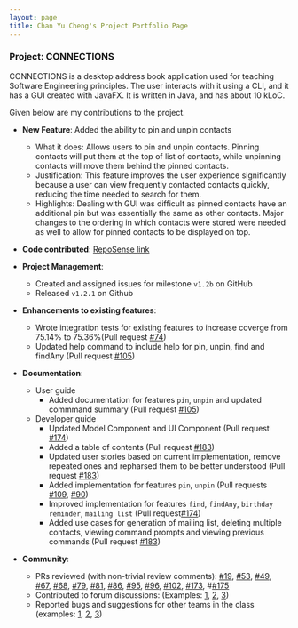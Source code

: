 ```yaml
---
layout: page
title: Chan Yu Cheng's Project Portfolio Page
---
```


### Project: CONNECTIONS

CONNECTIONS is a desktop address book application used for teaching Software Engineering principles.
The user interacts with it using a CLI, and it has a GUI created with JavaFX.
It is written in Java, and has about 10 kLoC.

Given below are my contributions to the project.

* **New Feature**: Added the ability to pin and unpin contacts
  * What it does: Allows users to pin and unpin contacts. Pinning contacts will put them at the top of list of contacts, while unpinning contacts will move them behind the pinned contacts.
  * Justification: This feature improves the user experience significantly because a user can view frequently contacted contacts quickly, reducing the time needed to search for them.
  * Highlights: Dealing with GUI was difficult as pinned contacts have an additional pin but was essentially the same as other contacts. Major changes to the ordering in which contacts were stored were needed as well to allow for pinned contacts to be displayed on top.

* **Code contributed**: [RepoSense link](https://nus-cs2103-ay2122s1.github.io/tp-dashboard/?search=&sort=groupTitle&sortWithin=title&timeframe=commit&mergegroup=&groupSelect=groupByRepos&breakdown=true&checkedFileTypes=docs~functional-code~test-code~other&since=2021-09-17&tabOpen=true&tabType=authorship&zFR=false&tabAuthor=yucheng11122017&tabRepo=AY2122S1-CS2103-F09-4%2Ftp%5Bmaster%5D&authorshipIsMergeGroup=false&authorshipFileTypes=docs~functional-code~test-code&authorshipIsBinaryFileTypeChecked=false)

* **Project Management**:
  * Created and assigned issues for milestone `v1.2b` on GitHub
  * Released `v1.2.1` on Github

* **Enhancements to existing features**:
  * Wrote integration tests for existing features to increase coverge from 75.14% to 75.36%(Pull request [\#74]())
  * Updated help command to include help for pin, unpin, find and findAny (Pull request [\#105]())

* **Documentation**:
    * User guide
        * Added documentation for features `pin`, `unpin` and updated commmand summary (Pull request [\#105]())
    * Developer guide
        * Updated Model Component and UI Component (Pull request [\#174]())
        * Added a table of contents (Pull request [\#183]())
        * Updated user stories based on current implementation, remove repeated ones and repharsed them to be better understood (Pull request [\#183]())
        * Added implementation for features `pin`, `unpin` (Pull requests [\#109](), [\#90]())
        * Improved implementation for features `find`, `findAny`, `birthday reminder`, `mailing list` (Pull request[\#174]())
        * Added use cases for generation of mailing list, deleting multiple contacts, viewing command prompts and viewing previous commands (Pull request [\#183]())

* **Community**:
  * PRs reviewed (with non-trivial review comments): [\#19](), [\#53](), [\#49](), [\#67](), [\#68](), [\#79](), [\#81](), [\#86](), [\#95](), [\#96](), [\#102](), [\#173](), #[\#175]()
  * Contributed to forum discussions: (Examples: [1](https://github.com/nus-cs2103-AY2122S1/forum/issues/185), [2](https://github.com/nus-cs2103-AY2122S1/forum/issues/81#issuecomment-905234382), [3](https://github.com/nus-cs2103-AY2122S1/forum/issues/133#issuecomment-908359221))
  * Reported bugs and suggestions for other teams in the class (examples: [1](https://github.com/yucheng11122017/ped/issues/19), [2](https://github.com/yucheng11122017/ped/issues/18), [3](https://github.com/yucheng11122017/ped/issues/12))

